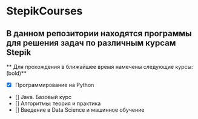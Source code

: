 # StepikCourses
## В данном репозитории находятся программы для решения задач по различным курсам Stepik 
** Для прохождения в ближайшее время намечены следующие курсы: (bold)**
- [x] Программирование на Python
- [] Java. Базовый курс
- [] Алгоритмы: теория и практика
- [] Введение в Data Science и машинное обучение
